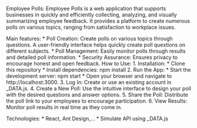 Employee Polls:
    Employee Polls is a web application that supports businesses in quickly and efficiently collecting, analyzing, and visually summarizing employee feedback. It provides a platform to create numerous polls on various topics, ranging from satisfaction to workplace issues.

Main features:
    * Poll Creation: Create polls on various topics through questions. A user-friendly interface helps quickly create poll questions on different subjects.
    * Poll Management: Easily monitor polls through results and detailed poll information.
    * Security Assurance: Ensures privacy to encourage honest and open feedback.
How to Use:
    1. Installation:
        * Clone this repository
        * Install dependencies: npm install
    2. Run the App:
        * Start the development server: npm start
        * Open your browser and navigate to http://localhost:3000.
    3. Log In: Create or use an existing account in _DATA.js.
    4. Create a New Poll: Use the intuitive interface to design your poll with the desired questions and answer options.
    5. Share the Poll: Distribute the poll link to your employees to encourage participation.
    6. View Results: Monitor poll results in real time as they come in.

Technologies:
    * React, Ant Design,...
    * Simulate API using _DATA.js
